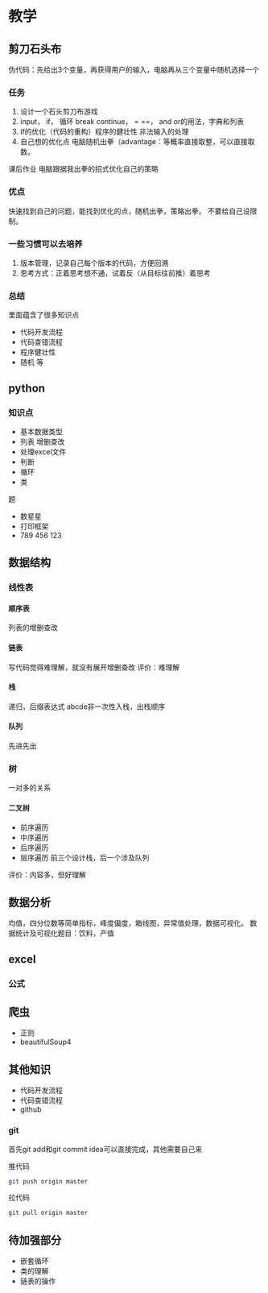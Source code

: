 # 教学
## 剪刀石头布
伪代码：先给出3个变量，再获得用户的输入，电脑再从三个变量中随机选择一个

### 任务
1. 设计一个石头剪刀布游戏
2. input， if， 循环 break continue， = ==， and or的用法，字典和列表
3. if的优化（代码的重构）程序的健壮性 非法输入的处理
4. 自己想的优化点 电脑随机出拳（advantage：等概率直接取整，可以直接取数。

课后作业
电脑跟据我出拳的招式优化自己的策略

### 优点
快速找到自己的问题，能找到优化的点，随机出拳，策略出拳。
不要给自己设限制。

### 一些习惯可以去培养
1. 版本管理，记录自己每个版本的代码，方便回溯
2. 思考方式：正着思考想不通，试着反（从目标往前推）着思考

### 总结
里面蕴含了很多知识点

- 代码开发流程
- 代码查错流程
- 程序健壮性
- 随机
等

## python

### 知识点

- 基本数据类型
- 列表 增删查改
- 处理excel文件
- 判断
- 循环
- 类

题
- 数星星
- 打印框架
- 789 456 123

## 数据结构

### 线性表
#### 顺序表
列表的增删查改
#### 链表
写代码觉得难理解，就没有展开增删查改
评价：难理解

#### 栈
递归，后缀表达式
abcde非一次性入栈，出栈顺序
#### 队列
先进先出

### 树
一对多的关系
#### 二叉树
- 前序遍历 
- 中序遍历 
- 后序遍历 
- 层序遍历
前三个设计栈，后一个涉及队列

评价：内容多，但好理解

## 数据分析

均值，四分位数等简单指标，峰度偏度，箱线图，异常值处理，数据可视化。
数据统计及可视化题目：饮料，产值

## excel
### 公式


## 爬虫

- 正则
- beautifulSoup4

## 其他知识
- 代码开发流程
- 代码查错流程
- github
### git
首先git add和git commit
idea可以直接完成，其他需要自己来

推代码
```bash
git push origin master
```
拉代码
```bash
git pull origin master
```
## 待加强部分
- 嵌套循环
- 类的理解
- 链表的操作